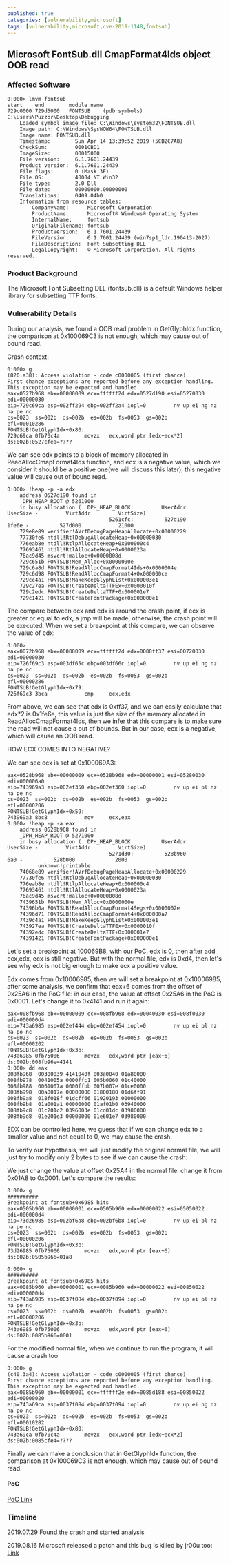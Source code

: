 ```yaml
---
published: true
categories: [vulnerability,microsoft]
tags: [vulnerability,microsoft,cve-2019-1148,fontsub]
---
```

## Microsoft FontSub.dll CmapFormat4Ids object OOB read

### Affected Software
~~~shell
0:000> lmvm fontsub
start    end        module name
729c0000 729d5000   FONTSUB    (pdb symbols)          C:\Users\Puzzor\Desktop\Debugging
    Loaded symbol image file: C:\Windows\system32\FONTSUB.dll
    Image path: C:\Windows\SysWOW64\FONTSUB.dll
    Image name: FONTSUB.dll
    Timestamp:        Sun Apr 14 13:39:52 2019 (5CB2C7A8)
    CheckSum:         0001CBD1
    ImageSize:        00015000
    File version:     6.1.7601.24439
    Product version:  6.1.7601.24439
    File flags:       0 (Mask 3F)
    File OS:          40004 NT Win32
    File type:        2.0 Dll
    File date:        00000000.00000000
    Translations:     0409.04b0
    Information from resource tables:
        CompanyName:      Microsoft Corporation
        ProductName:      Microsoft® Windows® Operating System
        InternalName:     fontsub
        OriginalFilename: fontsub
        ProductVersion:   6.1.7601.24439
        FileVersion:      6.1.7601.24439 (win7sp1_ldr.190413-2027)
        FileDescription:  Font Subsetting DLL
        LegalCopyright:   © Microsoft Corporation. All rights reserved.
~~~
### Product Background
The Microsoft Font Subsetting DLL (fontsub.dll) is a default Windows helper library for subsetting TTF fonts.

### Vulnerability Details
During our analysis, we found a OOB read problem in 
GetGlyphIdx function, the comparison at 0x100069C3 is not enough, which may cause out of bound read.

Crash context:
~~~assembly
0:000> g
(820.a38): Access violation - code c0000005 (first chance)
First chance exceptions are reported before any exception handling.
This exception may be expected and handled.
eax=0527b968 ebx=00000009 ecx=ffffff2d edx=0527d190 esi=05270030 edi=00000030
eip=729c69ca esp=002ff294 ebp=002ff2a4 iopl=0         nv up ei ng nz na pe nc
cs=0023  ss=002b  ds=002b  es=002b  fs=0053  gs=002b             efl=00010286
FONTSUB!GetGlyphIdx+0x80:
729c69ca 0fb70c4a        movzx   ecx,word ptr [edx+ecx*2] ds:002b:0527cfea=????
~~~
We can see edx points to a block of memory allocated in ReadAllocCmapFormat4Ids function, and ecx is a negative value, which we consider it should be a positive one(we will discuss this later), this negative value will cause out of bound read.
~~~shell
0:000> !heap -p -a edx
    address 0527d190 found in
    _DPH_HEAP_ROOT @ 5261000
    in busy allocation (  DPH_HEAP_BLOCK:         UserAddr         UserSize -         VirtAddr         VirtSize)
                                 5261cfc:          527d190            1fe6e -          527d000            21000
    729e8e89 verifier!AVrfDebugPageHeapAllocate+0x00000229
    77730fe6 ntdll!RtlDebugAllocateHeap+0x00000030
    776eab8e ntdll!RtlpAllocateHeap+0x000000c4
    77693461 ntdll!RtlAllocateHeap+0x0000023a
    76ac9d45 msvcrt!malloc+0x0000008d
    729c651b FONTSUB!Mem_Alloc+0x0000000e
    729c6a8d FONTSUB!ReadAllocCmapFormat4Ids+0x0000004e
    729c6d98 FONTSUB!ReadAllocCmapFormat4+0x000000ce
    729cc4a1 FONTSUB!MakeKeepGlyphList+0x000003e1
    729c27ea FONTSUB!CreateDeltaTTFEx+0x0000010f
    729c2edc FONTSUB!CreateDeltaTTF+0x000001e7
    729c1421 FONTSUB!CreateFontPackage+0x000000e1
~~~
The compare between ecx and edx is around the crash point, if ecx is greater or equal to edx, a jmp will be made, otherwise, the crash point will be executed.
When we set a breakpoint at this compare, we can observe the value of edx:
~~~shell
0:000>
eax=0072b968 ebx=00000009 ecx=ffffff2d edx=0000ff37 esi=00720030 edi=00000030
eip=726f69c3 esp=003df65c ebp=003df66c iopl=0         nv up ei ng nz na pe nc
cs=0023  ss=002b  ds=002b  es=002b  fs=0053  gs=002b             efl=00000286
FONTSUB!GetGlyphIdx+0x79:
726f69c3 3bca            cmp     ecx,edx
~~~
From above, we can see that edx is 0xff37, and we can easily calculate that edx*2 is 0x1fe6e, this value is just the size of the memory allocated in ReadAllocCmapFormat4Ids, then we infer that this compare is to make sure the read will not cause a out of bounds. But in our case, ecx is a negative, which will cause an OOB read.

HOW ECX COMES INTO NEGATIVE?

We can see ecx is set at 0x100069A3:
~~~shell
eax=0528b968 ebx=00000009 ecx=0528b968 edx=00000001 esi=05280030 edi=000006a0
eip=743969a3 esp=002ef350 ebp=002ef360 iopl=0         nv up ei pl nz na pe nc
cs=0023  ss=002b  ds=002b  es=002b  fs=0053  gs=002b             efl=00000206
FONTSUB!GetGlyphIdx+0x59:
743969a3 8bc8            mov     ecx,eax
0:000> !heap -p -a eax
    address 0528b968 found in
    _DPH_HEAP_ROOT @ 5271000
    in busy allocation (  DPH_HEAP_BLOCK:         UserAddr         UserSize -         VirtAddr         VirtSize)
                                 5271d30:          528b960              6a0 -          528b000             2000
          unknown!printable
    74068e89 verifier!AVrfDebugPageHeapAllocate+0x00000229
    77730fe6 ntdll!RtlDebugAllocateHeap+0x00000030
    776eab8e ntdll!RtlpAllocateHeap+0x000000c4
    77693461 ntdll!RtlAllocateHeap+0x0000023a
    76ac9d45 msvcrt!malloc+0x0000008d
    7439651b FONTSUB!Mem_Alloc+0x0000000e
    74396b0a FONTSUB!ReadAllocCmapFormat4Segs+0x0000002e
    74396d71 FONTSUB!ReadAllocCmapFormat4+0x000000a7
    7439c4a1 FONTSUB!MakeKeepGlyphList+0x000003e1
    743927ea FONTSUB!CreateDeltaTTFEx+0x0000010f
    74392edc FONTSUB!CreateDeltaTTF+0x000001e7
    74391421 FONTSUB!CreateFontPackage+0x000000e1
~~~

Let's set a breakpoint at 100069B8, with our PoC, edx is 0, then after add ecx,edx, ecx is still negative. But with the normal file, edx is 0xd4, then let's see why edx is not big enough to make ecx a positive value.

Edx comes from 0x10006985, then we will set a breakpoint at 0x10006985, after some analysis, we confirm that eax+6 comes from the offset of 0x25A6 in the PoC file: in our case, the value at offset 0x25A6 in the PoC is  0x0001. Let's change it to 0x4141 and run it again:
~~~shell
eax=008fb968 ebx=00000009 ecx=008fb968 edx=00040030 esi=008f0030 edi=000000d4
eip=743a6985 esp=002ef444 ebp=002ef454 iopl=0         nv up ei pl nz na po nc
cs=0023  ss=002b  ds=002b  es=002b  fs=0053  gs=002b             efl=00000202
FONTSUB!GetGlyphIdx+0x3b:
743a6985 0fb75006        movzx   edx,word ptr [eax+6]     ds:002b:008fb96e=4141
0:000> dd eax
008fb968  00300039 4141040f 003a0040 01a80000
008fb978  0041005a 0000ffc1 005b0060 01c40000
008fb988  0061007a 0000ffbb 007b007e 01ce0000
008fb998  00a0017e 00000000 01800180 01d6ff91
008fb9a8  018f018f 01dcff66 01920193 00000000
008fb9b8  01a001a1 00000000 01af01b0 03940000
008fb9c8  01c201c2 0396003e 01cd01dc 03980000
008fb9d8  01e201e3 00000000 01e601e7 03980000
~~~
EDX can be controlled here, we guess that if we can change edx to a smaller value and not equal to 0, we may cause the crash.

To verify our hypothesis, we will just modify the original normal file, we will just try to modify only 2 bytes to see if we can cause the crash: 

We just change the value at offset 0x25A4 in the normal file:  change it from 0x01A8 to 0x0001. Let's compare the results:
~~~shell
0:000> g
##########
Breakpoint at fontsub+0x6985 hits
eax=0505b960 ebx=00000001 ecx=0505b960 edx=00000022 esi=05050022 edi=000000d4
eip=73d26985 esp=002bf6a8 ebp=002bf6b8 iopl=0         nv up ei pl nz na pe nc
cs=0023  ss=002b  ds=002b  es=002b  fs=0053  gs=002b             efl=00000206
FONTSUB!GetGlyphIdx+0x3b:
73d26985 0fb75006        movzx   edx,word ptr [eax+6]     ds:002b:0505b966=01a8
~~~
~~~shell
0:000> g
##########
Breakpoint at fontsub+0x6985 hits
eax=0085b960 ebx=00000001 ecx=0085b960 edx=00000022 esi=00850022 edi=000000d4
eip=743a6985 esp=0037f084 ebp=0037f094 iopl=0         nv up ei pl nz na pe nc
cs=0023  ss=002b  ds=002b  es=002b  fs=0053  gs=002b             efl=00000206
FONTSUB!GetGlyphIdx+0x3b:
743a6985 0fb75006        movzx   edx,word ptr [eax+6]     ds:002b:0085b966=0001
~~~
For the modified normal file, when we continue to run the program, it will cause a crash too
~~~shell
0:000> g
(c40.3a4): Access violation - code c0000005 (first chance)
First chance exceptions are reported before any exception handling.
This exception may be expected and handled.
eax=0085b960 ebx=00000001 ecx=ffffff2e edx=0085d188 esi=00850022 edi=00000020
eip=743a69ca esp=0037f084 ebp=0037f094 iopl=0         nv up ei ng nz na po nc
cs=0023  ss=002b  ds=002b  es=002b  fs=0053  gs=002b             efl=00010282
FONTSUB!GetGlyphIdx+0x80:
743a69ca 0fb70c4a        movzx   ecx,word ptr [edx+ecx*2] ds:002b:0085cfe4=????
~~~
Finally we can make a conclusion that in GetGlyphIdx function, the comparison at 0x100069C3 is not enough, which may cause out of bound read.

#### PoC
[PoC Link](https://github.com/Puzzor/puzzor.github.io/raw/master/_posts/assests/CVE-2019-1148.PoC.bin)
### Timeline
2019.07.29 Found the crash and started analysis

2019.08.16 Microsoft released a patch and this bug is killed by jr00u too: [Link](https://bugs.chromium.org/p/project-zero/issues/detail?id=1864&can=1&q=finder%3Amjurczyk%20fixed%3A2019-aug-13&colspec=ID%20Status%20Restrict%20Reported%20Vendor%20Product%20Finder%20Summary)